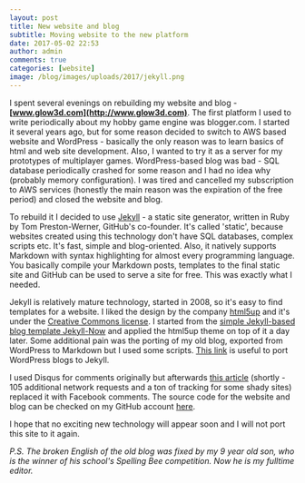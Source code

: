 ```yaml
---
layout: post
title: New website and blog
subtitle: Moving website to the new platform
date: 2017-05-02 22:53
author: admin
comments: true
categories: [website]
image: /blog/images/uploads/2017/jekyll.png
---
```



I spent several evenings on rebuilding my website and blog - **[www.glow3d.com](http://www.glow3d.com)**.
The first platform I used to write periodically about my hobby game engine was blogger.com. I started it several years ago, but for some reason decided to switch to AWS based website and WordPress - basically the only reason was to learn basics of html and web site development. Also, I wanted to try it as a server for my prototypes of multiplayer games. WordPress-based blog was bad - SQL database periodically crashed for some reason and I had no idea why (probably memory configuration). I was tired and cancelled my subscription to AWS services (honestly the main reason was the expiration of the free period) and closed the website and blog.

<!--more-->

To rebuild it I decided to use [Jekyll](https://jekyllrb.com/) - a static site generator, written in Ruby by Tom Preston-Werner, GitHub's co-founder. It's called 'static', because websites created using this technology don't have SQL databases, complex scripts etc. It's fast, simple and blog-oriented. Also, it natively supports Markdown with syntax highlighting for almost every programming language. You basically compile your Markdown posts, templates to the final static site and GitHub can be used to serve a site for free. This was exactly what I needed.

Jekyll is relatively mature technology, started in 2008, so it's easy to find templates for a website. I liked the design by the company [html5up](https://html5up.net/) and it's under the [Creative Commons license](https://html5up.net/license). I started from the [simple Jekyll-based blog template Jekyll-Now](https://github.com/barryclark/jekyll-now) and applied the html5up theme on top of it a day later. Some additional pain was the porting of my old blog, exported from WordPress to Markdown but I used some scripts. [This link](https://vitobotta.com/2011/03/28/migrating-from-wordpress-to-jekyll-part-2-everything-you-need-to-know/) is useful to port WordPress blogs to Jekyll.

I used Disqus for comments originally but afterwards [this article](http://donw.io/post/github-comments/) (shortly - 105 additional network requests and a ton of tracking for some shady sites) replaced it with Facebook comments. The source code for the website and blog can be checked on my GitHub account [here](https://github.com/yak32/).

I hope that no exciting new technology will appear soon and I will not port this site to it again.


*P.S. The broken English of the old blog was fixed by my 9 year old son, who is the winner of his school's Spelling Bee competition. Now he is my fulltime editor.*




